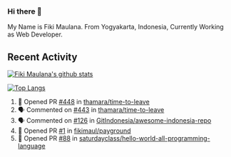 ### Hi there 👋

My Name is Fiki Maulana. From Yogyakarta, Indonesia, Currently Working as Web Developer.

## Recent Activity

[![Fiki Maulana's github stats](https://github-readme-stats.vercel.app/api?username=fikimaul&show_icons=true&theme=radical)](https://github.com/fikimaul) 

[![Top Langs](https://github-readme-stats.vercel.app/api/top-langs/?username=fikimaul&langs_count=5&theme=radical)](https://github.com/fikimaul)

<!--START_SECTION:activity-->
1. 💪 Opened PR [#448](https://github.com/thamara/time-to-leave/pull/448) in [thamara/time-to-leave](https://github.com/thamara/time-to-leave)
2. 🗣 Commented on [#443](https://github.com/thamara/time-to-leave/issues/443) in [thamara/time-to-leave](https://github.com/thamara/time-to-leave)
3. 🗣 Commented on [#126](https://github.com/GitIndonesia/awesome-indonesia-repo/issues/126) in [GitIndonesia/awesome-indonesia-repo](https://github.com/GitIndonesia/awesome-indonesia-repo)
4. 💪 Opened PR [#1](https://github.com/fikimaul/payground/pull/1) in [fikimaul/payground](https://github.com/fikimaul/payground)
5. 💪 Opened PR [#88](https://github.com/saturdayclass/hello-world-all-programming-language/pull/88) in [saturdayclass/hello-world-all-programming-language](https://github.com/saturdayclass/hello-world-all-programming-language)
<!--END_SECTION:activity-->
